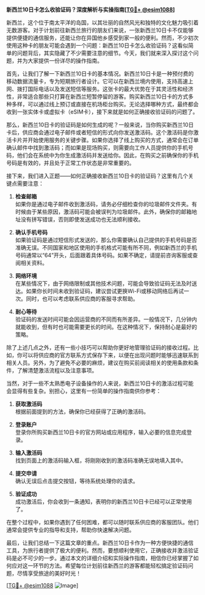 **新西兰10日卡怎么收验证码？深度解析与实操指南[[TG💪+ @esim1088](https://t.me/s/esim1088)]**

新西兰，这个位于南太平洋的岛国，以其壮丽的自然风光和独特的文化魅力吸引着无数游客。对于计划前往新西兰旅行的朋友们来说，一张新西兰10日卡不仅能够提供便捷的通信服务，还能让你在异国他乡感受到家一般的便利。然而，不少初次使用这种卡的朋友可能会遇到一个问题：新西兰10日卡怎么收验证码？这看似简单的问题背后，其实隐藏了不少需要注意的细节。今天，我们就来深入探讨这个问题，并为大家提供一份详尽的操作指南。

首先，让我们了解一下新西兰10日卡的基本情况。新西兰10日卡是一种预付费的移动数据流量卡，专为短期旅行者设计。它可以在新西兰境内使用，支持高速上网、拨打国际电话以及发送短信等服务。这张卡的最大优势在于其灵活性和经济性，非常适合那些只打算在新西兰短暂停留的游客。购买新西兰10日卡的方式多种多样，可以通过线上预订或直接在机场柜台购买。无论选择哪种方式，最终都会收到一张实体卡或虚拟卡（eSIM卡），接下来就是如何正确接收验证码的问题了。

那么，新西兰10日卡的验证码是如何生成的呢？一般来说，当你购买新西兰10日卡后，供应商会通过电子邮件或者短信的形式向你发送激活码。这个激活码是你激活卡片并开始使用服务的关键步骤。如果你选择了线上购买的方式，通常会在订单确认邮件中找到激活码；而如果是现场购买，则需要向工作人员提供你的手机号码，他们会在系统中为你生成激活码并发送给你。因此，在购买之前确保你的手机号码是有效的，并且处于正常工作状态是非常重要的。

接下来，我们进入正题——如何正确接收新西兰10日卡的验证码？这里有几个关键点需要注意：

1. **检查邮箱**  
   如果你是通过电子邮件收到激活码，请务必仔细检查你的垃圾邮件文件夹。有时候由于某些原因，激活码可能会被误判为垃圾邮件。此外，确保你的邮箱地址没有拼写错误，否则即使发送成功也无法顺利接收。

2. **确认手机号码**  
   如果验证码是通过短信形式发送的，那么你需要确认自己提供的手机号码是否准确无误。不同国家和地区使用的手机格式可能有所不同，例如新西兰的手机号码通常以“64”开头，后面跟着具体号码。如果不确定，请提前咨询客服或查阅相关资料。

3. **网络环境**  
   在某些情况下，由于网络限制或其他技术问题，可能会导致验证码无法及时送达。如果你长时间未收到验证码，建议尝试更换Wi-Fi或移动网络后再试一次。同时，也可以考虑联系供应商的客服寻求帮助。

4. **耐心等待**  
   验证码的发送时间可能会因运营商的不同而有所差异。一般情况下，几分钟内就能收到，但有时也可能需要更长的时间。在这种情况下，保持耐心是最好的策略。

除了上述几点之外，还有一些小技巧可以帮助你更好地管理验证码的接收过程。比如，你可以将供应商的官方联系方式保存下来，以便在出现问题时能够迅速联系到相关人员。另外，为了避免不必要的麻烦，建议在购买前阅读相关的使用条款和条件，了解清楚激活流程以及注意事项。

当然，对于一些不太熟悉电子设备操作的人来说，新西兰10日卡的激活过程可能会显得有些复杂。别担心，这里有一份简单的操作指南供你参考：

1. **获取激活码**  
   根据前面提到的方法，确保你已经获得了正确的激活码。

2. **登录账户**  
   登录你所购买新西兰10日卡的官方网站或应用程序，输入必要的信息完成登录。

3. **输入激活码**  
   找到页面上的激活码输入框，将刚刚收到的激活码准确无误地填入其中。

4. **提交申请**  
   确认无误后点击提交按钮，等待系统处理你的请求。

5. **验证成功**  
   成功激活后，你会收到一条通知，表明你的新西兰10日卡已经可以正常使用了。

在整个过程中，如果你遇到了任何困难，都可以随时联系供应商的客服团队。他们通常会提供专业的指导和支持，帮助你快速解决问题。

最后，让我们总结一下这篇文章的重点。新西兰10日卡作为一种方便快捷的通信工具，为旅行者提供了极大的便利。然而，要想顺利使用它，正确接收并激活验证码是必不可少的一步。通过本文的详细介绍和实际操作指南，相信你已经掌握了如何应对这一环节的方法。希望每位计划前往新西兰的游客都能轻松搞定验证码问题，尽情享受旅途的美好时光！

[[TG💪+ @esim1088](https://t.me/s/esim1088) ![Image](https://i.postimg.cc/4NQfJmqS/Snipaste-2025-05-13-00-14-12.png)]